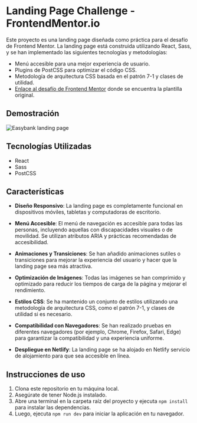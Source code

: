 # Landing Page Challenge - FrontendMentor.io

Este proyecto es una landing page diseñada como práctica para el desafío de Frontend Mentor. La landing page está construida utilizando React, Sass, y se han implementado las siguientes tecnologías y metodologías:

- Menú accesible para una mejor experiencia de usuario.
- Plugins de PostCSS para optimizar el código CSS.
- Metodología de arquitectura CSS basada en el patrón 7-1 y clases de utilidad.
- [Enlace al desafío de Frontend Mentor](https://www.frontendmentor.io/challenges/easybank-landing-page-WaUhkoDN) donde se encuentra la plantilla original.


## Demostración

![Easybank landing page](https://i.ibb.co/L6vzjQr/image.png)


## Tecnologías Utilizadas

- React
- Sass
- PostCSS


## Características

- **Diseño Responsivo**: La landing page es completamente funcional en dispositivos móviles, tabletas y computadoras de escritorio.

- **Menú Accesible**: El menú de navegación es accesible para todas las personas, incluyendo aquellas con discapacidades visuales o de movilidad. Se utilizan atributos ARIA y prácticas recomendadas de accesibilidad.

- **Animaciones y Transiciones**: Se han añadido animaciones sutiles o transiciones para mejorar la experiencia del usuario y hacer que la landing page sea más atractiva.

- **Optimización de Imágenes**: Todas las imágenes se han comprimido y optimizado para reducir los tiempos de carga de la página y mejorar el rendimiento.

- **Estilos CSS**: Se ha mantenido un conjunto de estilos utilizando una metodología de arquitectura CSS, como el patrón 7-1, y clases de utilidad si es necesario.

- **Compatibilidad con Navegadores**: Se han realizado pruebas en diferentes navegadores (por ejemplo, Chrome, Firefox, Safari, Edge) para garantizar la compatibilidad y una experiencia uniforme.

- **Despliegue en Netlify**: La landing page se ha alojado en Netlify servicio de alojamiento para que sea accesible en línea.


## Instrucciones de uso

1. Clona este repositorio en tu máquina local.
2. Asegúrate de tener Node.js instalado.
3. Abre una terminal en la carpeta raíz del proyecto y ejecuta `npm install` para instalar las dependencias.
4. Luego, ejecuta `npm run dev` para iniciar la aplicación en tu navegador.


